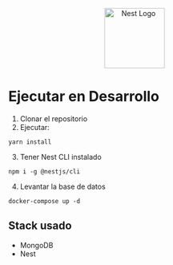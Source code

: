 <p align="center">
  <a href="http://nestjs.com/" target="blank"><img src="https://nestjs.com/img/logo-small.svg" width="120" alt="Nest Logo" /></a>
</p>

# Ejecutar en Desarrollo

1. Clonar el repositorio
2. Ejecutar:
```
yarn install
```
3. Tener Nest CLI instalado
```
npm i -g @nestjs/cli
```
4. Levantar la base de datos 
```
docker-compose up -d 
```

## Stack usado
* MongoDB
* Nest